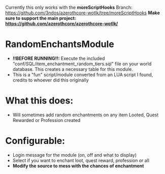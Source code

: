 Currently this only works with the <b>moreScriptHooks</b> Branch:
https://github.com/3ndos/azerothcore-wotlk/tree/moreScriptHooks
<b>Make sure to support the main project:
https://github.com/azerothcore/azerothcore-wotlk/</b>
# RandomEnchantsModule
* <b>!!BEFORE RUNNING!!:</b> Execute the included "conf/SQL/item_enchantment_random_tiers.sql" file on your world database. This creates a necessary table for this module.
* This is a "fun" script/module converted from an LUA script I found, credits to whoever did this originally
# What this does:
* Will sometimes add random enchantments on any item Looted, Quest Rewarded or Profession created
# Configurable:
* Login message for the module (on, off and what to display)
* Select if you want to enchant loot, quest reward, profession or all
* <b>Modify the source to mess with the chances of enchantment</b>
